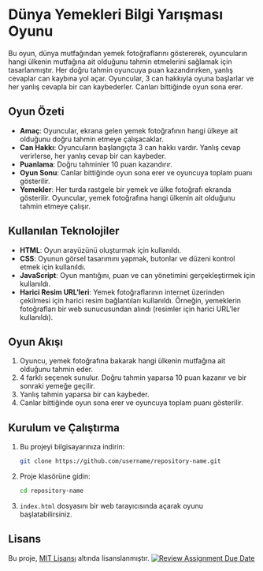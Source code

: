 # Dünya Yemekleri Bilgi Yarışması Oyunu

Bu oyun, dünya mutfağından yemek fotoğraflarını göstererek, oyuncuların hangi ülkenin mutfağına ait olduğunu tahmin etmelerini sağlamak için tasarlanmıştır. Her doğru tahmin oyuncuya puan kazandırırken, yanlış cevaplar can kaybına yol açar. Oyuncular, 3 can hakkıyla oyuna başlarlar ve her yanlış cevapla bir can kaybederler. Canları bittiğinde oyun sona erer.

## Oyun Özeti

- **Amaç**: Oyuncular, ekrana gelen yemek fotoğrafının hangi ülkeye ait olduğunu doğru tahmin etmeye çalışacaklar.
- **Can Hakkı**: Oyuncuların başlangıçta 3 can hakkı vardır. Yanlış cevap verirlerse, her yanlış cevap bir can kaybeder.
- **Puanlama**: Doğru tahminler 10 puan kazandırır.
- **Oyun Sonu**: Canlar bittiğinde oyun sona erer ve oyuncuya toplam puanı gösterilir.
- **Yemekler**: Her turda rastgele bir yemek ve ülke fotoğrafı ekranda gösterilir. Oyuncular, yemek fotoğrafına hangi ülkenin ait olduğunu tahmin etmeye çalışır.

## Kullanılan Teknolojiler

- **HTML**: Oyun arayüzünü oluşturmak için kullanıldı.
- **CSS**: Oyunun görsel tasarımını yapmak, butonlar ve düzeni kontrol etmek için kullanıldı.
- **JavaScript**: Oyun mantığını, puan ve can yönetimini gerçekleştirmek için kullanıldı.
- **Harici Resim URL’leri**: Yemek fotoğraflarının internet üzerinden çekilmesi için harici resim bağlantıları kullanıldı. Örneğin, yemeklerin fotoğrafları bir web sunucusundan alındı (resimler için harici URL’ler kullanıldı).

## Oyun Akışı

1. Oyuncu, yemek fotoğrafına bakarak hangi ülkenin mutfağına ait olduğunu tahmin eder.
2. 4 farklı seçenek sunulur. Doğru tahmin yaparsa 10 puan kazanır ve bir sonraki yemeğe geçilir.
3. Yanlış tahmin yaparsa bir can kaybeder.
4. Canlar bittiğinde oyun sona erer ve oyuncuya toplam puanı gösterilir.

## Kurulum ve Çalıştırma

1. Bu projeyi bilgisayarınıza indirin:
    ```bash
    git clone https://github.com/username/repository-name.git
    ```

2. Proje klasörüne gidin:
    ```bash
    cd repository-name
    ```

3. `index.html` dosyasını bir web tarayıcısında açarak oyunu başlatabilirsiniz.

## Lisans

Bu proje, [MIT Lisansı](LICENSE) altında lisanslanmıştır.
[![Review Assignment Due Date](https://classroom.github.com/assets/deadline-readme-button-22041afd0340ce965d47ae6ef1cefeee28c7c493a6346c4f15d667ab976d596c.svg)](https://classroom.github.com/a/ATV5e7Id)
